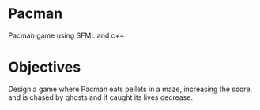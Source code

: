 # Pacman

Pacman game using SFML and c++

# Objectives 

Design a game where Pacman eats pellets in a maze, increasing the score, and is chased by ghosts and if caught its lives decrease.
